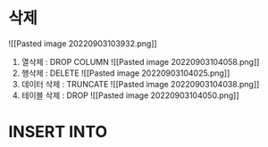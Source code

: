 # 삭제
![[Pasted image 20220903103932.png]]
1. 열삭제 : DROP COLUMN
![[Pasted image 20220903104058.png]]
3. 행삭제 : DELETE
![[Pasted image 20220903104025.png]]
4. 데이터 삭제 : TRUNCATE
![[Pasted image 20220903104038.png]]
6. 테이블 삭제 : DROP
![[Pasted image 20220903104050.png]]

# INSERT INTO
